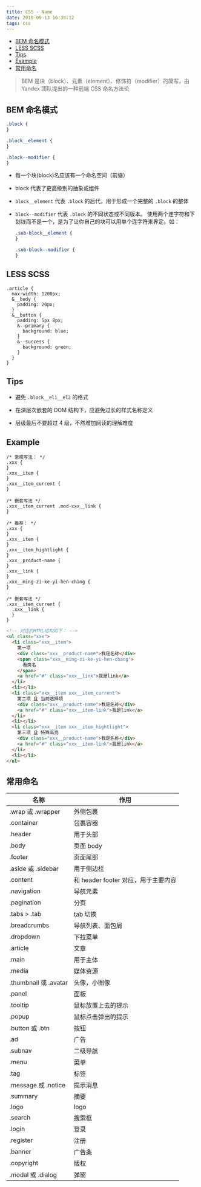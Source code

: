 ```yaml
---
title: CSS - Name
date: 2018-09-13 16:38:12
tags: css
---
```


- [BEM 命名模式](#bem-%E5%91%BD%E5%90%8D%E6%A8%A1%E5%BC%8F)
- [LESS SCSS](#less-scss)
- [Tips](#tips)
- [Example](#example)
- [常用命名](#%E5%B8%B8%E7%94%A8%E5%91%BD%E5%90%8D)

> BEM 是块（block）、元素（element）、修饰符（modifier）的简写，由 Yandex 团队提出的一种前端 CSS 命名方法论

## BEM 命名模式

```css
.block {
}

.block__element {
}

.block--modifier {
}
```

- 每一个块(block)名应该有一个命名空间（前缀）

- block 代表了更高级别的抽象或组件

- `block__element` 代表 `.block` 的后代，用于形成一个完整的 `.block` 的整体

- `block--modifier` 代表 `.block` 的不同状态或不同版本。
  使用两个连字符和下划线而不是一个，是为了让你自己的块可以用单个连字符来界定。如：

  ```css
  .sub-block__element {
  }

  .sub-block--modifier {
  }
  ```

## LESS SCSS

```less
.article {
  max-width: 1200px;
  &__body {
    padding: 20px;
  }
  &__button {
    padding: 5px 8px;
    &--primary {
      background: blue;
    }
    &--success {
      background: green;
    }
  }
}
```

## Tips

- 避免 `.block__el1__el2` 的格式

- 在深层次嵌套的 DOM 结构下，应避免过长的样式名称定义

- 层级最后不要超过 4 级，不然增加阅读的理解难度

## Example

```less
/* 常规写法： */
.xxx {
}
.xxx__item {
}
.xxx__item_current {
}

/* 嵌套写法 */
.xxx__item_current .mod-xxx__link {
}

/* 推荐： */
.xxx {
}
.xxx__item {
}
.xxx__item_hightlight {
}
.xxx__product-name {
}
.xxx__link {
}
.xxx__ming-zi-ke-yi-hen-chang {
}

/* 嵌套写法 */
.xxx__item_current {
  .xxx__link {
  }
}
```

```html
<!-- 对应的HTML结构如下： -->
<ul class="xxx">
  <li class="xxx__item">
    第一项
    <div class="xxx__product-name">我是名称</div>
    <span class="xxx__ming-zi-ke-yi-hen-chang">
      看类名
    </span>
    <a href="#" class="xxx__link">我是link</a>
  </li>
  <li></li>
  <li class="xxx__item xxx__item_current">
    第二项 且 当前选择项
    <div class="xxx__product-name">我是名称</div>
    <a href="#" class="xxx__item-link">我是link</a>
  </li>
  <li></li>
  <li class="xxx__item xxx__item_hightlight">
    第三项 且 特殊高亮
    <div class="xxx__product-name">我是名称</div>
    <a href="#" class="xxx__item-link">我是link</a>
  </li>
  <li></li>
</ul>
```

## 常用命名

| 名称                  | 作用                                |
| --------------------- | ----------------------------------- |
| .wrap 或 .wrapper     | 外侧包裹                            |
| .container            | 包裹容器                            |
| .header               | 用于头部                            |
| .body                 | 页面 body                           |
| .footer               | 页面尾部                            |
| .aside 或 .sidebar    | 用于侧边栏                          |
| .content              | 和 header footer 对应，用于主要内容 |
| .navigation           | 导航元素                            |
| .pagination           | 分页                                |
| .tabs > .tab          | tab 切换                            |
| .breadcrumbs          | 导航列表、面包屑                    |
| .dropdown             | 下拉菜单                            |
| .article              | 文章                                |
| .main                 | 用于主体                            |
| .media                | 媒体资源                            |
| .thumbnail 或 .avatar | 头像，小图像                        |
| .panel                | 面板                                |
| .tooltip              | 鼠标放置上去的提示                  |
| .popup                | 鼠标点击弹出的提示                  |
| .button 或 .btn       | 按钮                                |
| .ad                   | 广告                                |
| .subnav               | 二级导航                            |
| .menu                 | 菜单                                |
| .tag                  | 标签                                |
| .message 或 .notice   | 提示消息                            |
| .summary              | 摘要                                |
| .logo                 | logo                                |
| .search               | 搜索框                              |
| .login                | 登录                                |
| .register             | 注册                                |
| .banner               | 广告条                              |
| .copyright            | 版权                                |
| .modal 或 .dialog     | 弹窗                                |
